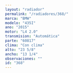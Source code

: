 ```yaml
---
layout: "radiador"
permalink: "/radiadores/368/"
marca: "BMW"
modelo: "435I"
ano: "2015"
motor: "L4 2.0"
transmision: "Automática"
parte: "60817"
clima: "Con clima"
alto: "23 5/8"
ancho: "13 1/4"
observaciones: ""
id: "368"
---
```


